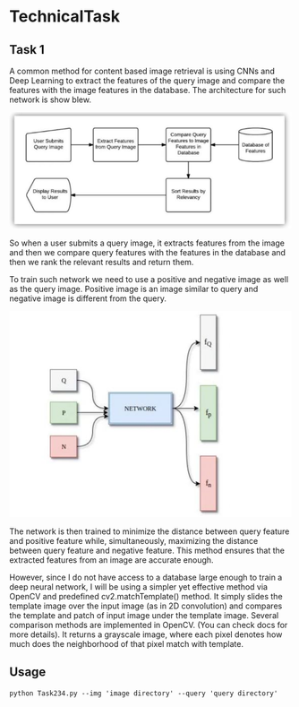 # TechnicalTask

## Task 1

A common method for content based image retrieval is using CNNs and Deep Learning to extract the features of the query image and compare the features with the image features in the database. The architecture for such network is show blew.

![](https://github.com/fereshteh95/TechnicalTask/blob/main/Images/ARCHITECTURE.JPG)

So when a user submits a query image, it extracts features from the image and then we compare query features with the features in the database and then we rank the relevant results and return them.

To train such network we need to use a positive and negative image as well as the query image. Positive image is an image similar to query and negative image is different from the query.

![](https://github.com/fereshteh95/TechnicalTask/blob/main/Images/TRAIN.JPG)

The network is then trained to minimize the distance between query feature and positive feature while, simultaneously, maximizing the distance between query feature and negative feature. This method ensures that the extracted features from an image are accurate enough. 

However, since I do not have access to a database large enough to train a deep neural network, I will be using a simpler yet effective method via OpenCV and predefined cv2.matchTemplate() method. It simply slides the template image over the input image (as in 2D convolution) and compares the template and patch of input image under the template image. Several comparison methods are implemented in OpenCV. (You can check docs for more details). It returns a grayscale image, where each pixel denotes how much does the neighborhood of that pixel match with template. 



## Usage

```shell
python Task234.py --img 'image directory' --query 'query directory'
```

